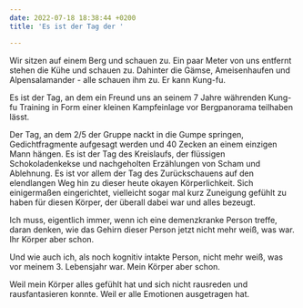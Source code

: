 ```yaml
---
date: 2022-07-18 18:38:44 +0200
title: 'Es ist der Tag der '

---
```

Wir sitzen auf einem Berg und schauen zu. Ein paar Meter von uns entfernt stehen die Kühe und schauen zu. Dahinter die Gämse, Ameisenhaufen und Alpensalamander - alle schauen ihm zu. Er kann Kung-fu.

Es ist der Tag, an dem ein Freund uns an seinem 7 Jahre währenden Kung-fu Training in Form einer kleinen Kampfeinlage vor Bergpanorama teilhaben lässt.

Der Tag, an dem 2/5 der Gruppe nackt in die Gumpe springen, Gedichtfragmente aufgesagt werden und 40 Zecken an einem einzigen Mann hängen. Es ist der Tag des Kreislaufs, der flüssigen Schokoladenkekse und nachgeholten Erzählungen von Scham und Ablehnung. Es ist vor allem der Tag des Zurückschauens auf den elendlangen Weg hin zu dieser heute okayen Körperlichkeit. Sich einigermaßen eingerichtet, vielleicht sogar mal kurz Zuneigung gefühlt zu haben für diesen Körper, der überall dabei war und alles bezeugt. 

Ich muss, eigentlich immer, wenn ich eine demenzkranke Person treffe, daran denken, wie das Gehirn dieser Person jetzt nicht mehr weiß, was war. Ihr Körper aber schon. 

Und wie auch ich, als noch kognitiv intakte Person, nicht mehr weiß, was vor meinem 3. Lebensjahr war. Mein Körper aber schon. 

Weil mein Körper alles gefühlt hat und sich nicht rausreden und rausfantasieren konnte. Weil er alle Emotionen ausgetragen hat.